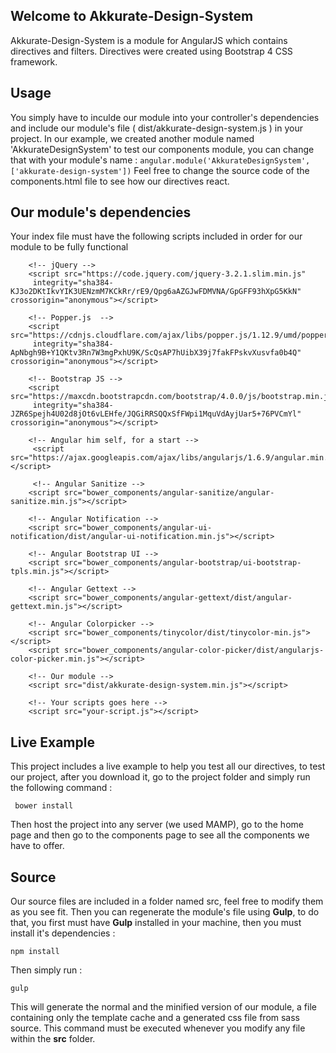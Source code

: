 ## Welcome to Akkurate-Design-System

Akkurate-Design-System is a module for AngularJS which contains directives and filters.
Directives were created using Bootstrap 4 CSS framework.

## Usage

You simply have to inculde our module into your controller's dependencies and include our module's file ( dist/akkurate-design-system.js ) in your project.
In our example, we created another module named 'AkkurateDesignSystem' to test our components module, you can change that with your module's name :
     `angular.module('AkkurateDesignSystem', ['akkurate-design-system'])`
Feel free to change the source code of the components.html file to see how our directives react.

## Our module's dependencies
Your index file must have the following scripts included in order for our module to be fully functional

        <!-- jQuery -->
        <script src="https://code.jquery.com/jquery-3.2.1.slim.min.js"
         integrity="sha384-KJ3o2DKtIkvYIK3UENzmM7KCkRr/rE9/Qpg6aAZGJwFDMVNA/GpGFF93hXpG5KkN" crossorigin="anonymous"></script>

        <!-- Popper.js  -->
        <script src="https://cdnjs.cloudflare.com/ajax/libs/popper.js/1.12.9/umd/popper.min.js"
         integrity="sha384-ApNbgh9B+Y1QKtv3Rn7W3mgPxhU9K/ScQsAP7hUibX39j7fakFPskvXusvfa0b4Q" crossorigin="anonymous"></script>

        <!-- Bootstrap JS -->
        <script src="https://maxcdn.bootstrapcdn.com/bootstrap/4.0.0/js/bootstrap.min.js"
         integrity="sha384-JZR6Spejh4U02d8jOt6vLEHfe/JQGiRRSQQxSfFWpi1MquVdAyjUar5+76PVCmYl" crossorigin="anonymous"></script>

        <!-- Angular him self, for a start -->
         <script src="https://ajax.googleapis.com/ajax/libs/angularjs/1.6.9/angular.min.js"></script>

         <!-- Angular Sanitize -->
        <script src="bower_components/angular-sanitize/angular-sanitize.min.js"></script>

        <!-- Angular Notification -->
        <script src="bower_components/angular-ui-notification/dist/angular-ui-notification.min.js"></script>

        <!-- Angular Bootstrap UI -->
        <script src="bower_components/angular-bootstrap/ui-bootstrap-tpls.min.js"></script>

        <!-- Angular Gettext -->
        <script src="bower_components/angular-gettext/dist/angular-gettext.min.js"></script>

        <!-- Angular Colorpicker -->
        <script src="bower_components/tinycolor/dist/tinycolor-min.js"></script>
        <script src="bower_components/angular-color-picker/dist/angularjs-color-picker.min.js"></script>

		<!-- Our module -->
        <script src="dist/akkurate-design-system.min.js"></script>

	    <!-- Your scripts goes here -->
        <script src="your-script.js"></script>


## Live Example

This project includes a live example to help you test all our directives, to test our project, after you download it, go to the project folder and simply run the following command  :

     bower install

Then host the project into any server (we used MAMP), go to the home page and then go to the components page to see all the components we have to offer.
## Source

Our source files are included in a folder named src, feel free to modify them as you see fit.
Then you can regenerate the module's file using **Gulp**, to do that, you first must have **Gulp** installed in your machine, then you must install it's dependencies :

    npm install
Then simply run :

    gulp
This will generate the normal and the minified version of our module, a file containing only the template cache and a generated css file from sass source. This command must be executed whenever you modify any file within the **src** folder.
